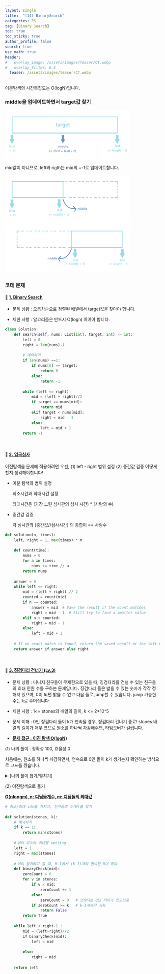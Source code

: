 ```yaml
---
layout: single  
title:  "(14) BinarySearch"
categories: PS
tag: [Binary Search]
toc: true
toc_sticky: true
author_profile: false
search: true
use_math: true
header:
#   overlay_image: /assets/images/teaser/CT.webp
#   overlay_filter: 0.5
  teaser: /assets/images/teaser/CT.webp
---
```


이분탐색의 시간복잡도는 O(logN)입니다.   

### middle을 업데이트하면서 target값 찾기

<img src="/assets/images/2023-04-23-BinarySearch/1.png" alt="1" style="zoom:50%;" />

mid값이 아니므로, left와 rigth는 mid의 +-1로 업데이트합니다. 

<img src="/assets/images/2023-04-23-BinarySearch/2.png" alt="2" style="zoom:50%;" />

<img src="/assets/images/2023-04-23-BinarySearch/3.png" alt="3" style="zoom:50%;" />


### 코테 문제 

#### 🍓 [1. Binary Search](https://leetcode.com/problems/binary-search/)

- 문제 상황 : 오름차순으로 정렬된 배열에서 target값을 찾아야 합니다.   

- 제한 사항 : 알고리즘은 반드시 O(logn) 이어야 합니다.  

```python
class Solution:
    def search(self, nums: List[int], target: int) -> int:
        left = 0
        right = len(nums)-1
        
        # 예외처리
        if len(nums) ==1:
            if nums[0] == target:
                return 0
            else:
                return -1        
        
        while (left <= right):
            mid = (left + right)//2
            if target == nums[mid]:
                return mid
            elif target < nums[mid]:
                right = mid - 1
            else:
                left = mid + 1
        return -1
```
<br/>

#### 🍓 [2. 입국심사](https://school.programmers.co.kr/learn/courses/30/lessons/43238)

이진탐색을 문제에 적용하려면 우선, (1) left - right 범위 설정 (2) 중간값 검증 어떻게 할지 생각해야합니다!

- 이분 탐색의 범위 설정

    최소시간과 최대시간 설정 

    최대시간은 (가장 느린 심사관의 심사 시간) * (사람의 수)

- 중간값 검증

    각 심사관의 (중간값//심사시간) 의 총합이 == 사람수

```python
def solution(n, times):
    left, right = 1, max(times) * n

    def count(time):
        nums = 0
        for a in times:
            nums += time // a
        return nums

    answer = 0
    while left <= right:
        mid = (left + right) // 2
        counted = count(mid)
        if n == counted:
            answer = mid  # Save the result if the count matches
            right = mid - 1  # Still try to find a smaller value
        elif n < counted:
            right = mid - 1
        else:
            left = mid + 1

    # If no exact match is found, return the saved result or the left value
    return answer if answer else right

```
<br/>

#### 🍓 [3. 징검다리 건너기 (Lv.3)](https://school.programmers.co.kr/learn/courses/30/lessons/64062)

- 문제 상황 : 니니지 친구들이 무제한으로 있을 때, 징검다리를 건널 수 있는 친구들의 최대 인원 수를 구하는 문제입니다.  징검다리 돌은 밟을 수 있는 숫자가 각각 정해져 있으며, 0이 되면 밝을 수 없고 다음 돌로 jump할 수 있습니다. jump 가능한 수는 k로 주어집니다.  

- 제한 사항 : 1<= stones의 배열의 길이, k <= 2*10^5 

- 문제 이해 : 0인 징검다리 돌이 k개 연속될 경우, 징검다리 건너기 종료! stones 배열의 길이가 매우 크므로 원소를 하나씩 차감해주면, 타임오버가 걸립니다.    

- **<u>문제 접근 : 이진 탐색 O(logN)</u>**

(1) 나의 풀이 : 정확성 100, 효율성 0

처음에는, 원소를 하나씩 차감하면서, 연속으로 0인 돌이 k가 생기는지 확인하는 방식으로 코드를 짰습니다. 

<details>
<summary>[나의 풀이 접기/펼치기]</summary>
<div markdown="1">

```python
def solution(stones, k):
    answer = 0
    cur = 0
    n = len(stones)
    
    while True:
        if cur == n:
            answer += 1
            cur = 0
        
        if stones[cur] != 0:
            stones[cur] -= 1
        
        else:
            nothing = True
            for i in range(1,k):
                if cur + i == n:
                    answer += 1
                    cur = -1
                    nothing = False
                    break

                if stones[cur+i] != 0:
                    cur += i
                    stones[cur] -= 1
                    nothing = False
                    break
            if nothing:
                break
        
        cur += 1
          
    return answer
```
</div>
</details>

(2) 이진탐색으로 풀기 

**<u>O(nlongm), n: 디딤돌개수, m: 디딤돌의 최대값</u>**

```python
# 최소/최대 idx를 가지고, 친구들의 수(M)를 찾기

def solution(stones, k):
    # 예외처리
    if k == 1:
        return min(stones)
    
    # M의 최소와 최대를 setting
    left = 1
    right = max(stones)
        
    # M이 답이라고 할 때, M-1에서 (k-1)개의 연속된 0이 있다. 
    def binaryCheck(mid):
        zeroCount = 0
        for v in stones:
            if v < mid:
                zeroCount += 1
            else:
                zeroCount = 0   # 연속되는 0만 의미가 있으므로
            if zeroCount >= k:  # k-1개까지 가능
                return False
        return True 
    
    while left < right-1 :
        mid = (left+right)//2
        if binaryCheck(mid):
            left = mid
        
        else:
            right = mid
            
    return left
```
<br/>